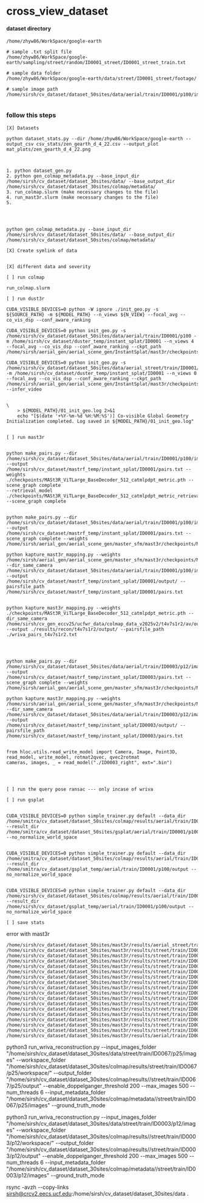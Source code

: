 # cross_view_dataset


#### dataset directory
```
/home/zhyw86/WorkSpace/google-earth

# sample .txt split file 
/home/zhyw86/WorkSpace/google-earth/sampling/street/random/ID0001_street/ID0001_street_train.txt

# sample data folder
/home/zhyw86/WorkSpace/google-earth/data/street/ID0001_street/footage/

# sample image path
/home/sirsh/cv_dataset/dataset_50sites/data/aerial/train/ID0001/p100/images


```

### follow this steps
```
[X] Datasets 

python dataset_stats.py --dir /home/zhyw86/WorkSpace/google-earth --output_csv csv_stats/zen_gearth_d_4_22.csv --output_plot mat_plots/zen_gearth_d_4_22.png



1. python dataset_gen.py
2. python gen_colmap_metadata.py --base_input_dir /home/sirsh/cv_dataset/dataset_30sites/data/ --base_output_dir /home/sirsh/cv_dataset/dataset_30sites/colmap/metadata/
3. run_colmap.slurm (make necessary changes to the file)
4. run_mast3r.slurm (make necessary changes to the file)
5. 




python gen_colmap_metadata.py --base_input_dir /home/sirsh/cv_dataset/dataset_50sites/data/ --base_output_dir /home/sirsh/cv_dataset/dataset_50sites/colmap/metadata/

[X] Create symlink of data


[X] different data and severity

[ ] run colmap

run_colmap.slurm

[ ] run dust3r

CUDA_VISIBLE_DEVICES=0 python -W ignore ./init_geo.py -s ${SOURCE_PATH} -m ${MODEL_PATH} --n_views ${N_VIEW} --focal_avg --co_vis_dsp --conf_aware_ranking

CUDA_VISIBLE_DEVICES=0 python init_geo.py -s /home/sirsh/cv_dataset/dataset_50sites/data/aerial/train/ID0001/p100 -m /home/sirsh/cv_dataset/duster_temp/instant_splat/ID0001 --n_views 4 --focal_avg --co_vis_dsp --conf_aware_ranking --ckpt_path /home/sirsh/aerial_gen/aerial_scene_gen/InstantSplat/mast3r/checkpoints/MASt3R_ViTLarge_BaseDecoder_512_catmlpdpt_metric.pth

CUDA_VISIBLE_DEVICES=0 python init_geo.py -s /home/sirsh/cv_dataset/dataset_50sites/data/aerial_street/train/ID0001/p100 -m /home/sirsh/cv_dataset/duster_temp/instant_splat/ID0001 --n_views 0 --focal_avg --co_vis_dsp --conf_aware_ranking --ckpt_path /home/sirsh/aerial_gen/aerial_scene_gen/InstantSplat/mast3r/checkpoints/MASt3R_ViTLarge_BaseDecoder_512_catmlpdpt_metric.pth --infer_video


\
    > ${MODEL_PATH}/01_init_geo.log 2>&1
    echo "[$(date '+%Y-%m-%d %H:%M:%S')] Co-visible Global Geometry Initialization completed. Log saved in ${MODEL_PATH}/01_init_geo.log"


[ ] run mast3r


python make_pairs.py --dir /home/sirsh/cv_dataset/dataset_50sites/data/aerial/train/ID0001/p100/images --output /home/sirsh/cv_dataset/mastrf_temp/instant_splat/ID0001/pairs.txt --weights ./checkpoints/MASt3R_ViTLarge_BaseDecoder_512_catmlpdpt_metric.pth --scene_graph complete
--retrieval_model ./checkpoints/MASt3R_ViTLarge_BaseDecoder_512_catmlpdpt_metric_retrieval_trainingfree.pth --scene_graph complete


python make_pairs.py --dir /home/sirsh/cv_dataset/dataset_50sites/data/aerial/train/ID0001/p100/images --output /home/sirsh/cv_dataset/mastrf_temp/instant_splat/ID0001/pairs.txt --scene_graph complete --weights /home/sirsh/aerial_gen/aerial_scene_gen/master_sfm/mast3r/checkpoints/MASt3R_ViTLarge_BaseDecoder_512_catmlpdpt_metric.pth

python kapture_mast3r_mapping.py --weights /home/sirsh/aerial_gen/aerial_scene_gen/master_sfm/mast3r/checkpoints/MASt3R_ViTLarge_BaseDecoder_512_catmlpdpt_metric.pth --dir_same_camera /home/sirsh/cv_dataset/dataset_50sites/data/aerial/train/ID0001/p100/images --output /home/sirsh/cv_dataset/mastrf_temp/instant_splat/ID0001/output/ --pairsfile_path /home/sirsh/cv_dataset/mastrf_temp/instant_splat/ID0001/pairs.txt


python kapture_mast3r_mapping.py --weights ./checkpoints/MASt3R_ViTLarge_BaseDecoder_512_catmlpdpt_metric.pth --dir_same_camera /home/sirsh/cv_gen_eccv25/ucfwr_data/colmap_data_v2025v2/t4v7s1r2/av/output/undistorted_images_folder/ --output ./results/recon/t4v7s1r2/output/ --pairsfile_path ./wriva_pairs_t4v7s1r2.txt




python make_pairs.py --dir /home/sirsh/cv_dataset/dataset_50sites/data/aerial/train/ID0003/p12/images --output /home/sirsh/cv_dataset/mastrf_temp/instant_splat/ID0003/pairs.txt --scene_graph complete --weights /home/sirsh/aerial_gen/aerial_scene_gen/master_sfm/mast3r/checkpoints/MASt3R_ViTLarge_BaseDecoder_512_catmlpdpt_metric.pth

python kapture_mast3r_mapping.py --weights /home/sirsh/aerial_gen/aerial_scene_gen/master_sfm/mast3r/checkpoints/MASt3R_ViTLarge_BaseDecoder_512_catmlpdpt_metric.pth --dir_same_camera /home/sirsh/cv_dataset/dataset_50sites/data/aerial/train/ID0003/p12/images --output /home/sirsh/cv_dataset/mastrf_temp/instant_splat/ID0003/output/ --pairsfile_path /home/sirsh/cv_dataset/mastrf_temp/instant_splat/ID0003/pairs.txt


from hloc.utils.read_write_model import Camera, Image, Point3D, read_model, write_model, rotmat2qvec, qvec2rotmat
cameras, images, _ = read_model("./ID0003_right", ext=".bin")




[ ] run the query pose ransac --- only incase of wriva

[ ] run gsplat


CUDA_VISIBLE_DEVICES=0 python simple_trainer.py default --data_dir /home/smitra/cv_dataset/dataset_50sites/colmap/results/aerial/train/ID0001/p100/output --result_dir /home/smitra/cv_dataset/dataset_50sites/gsplat/aerial/train/ID0001/p100/output --no_normalize_world_space 


CUDA_VISIBLE_DEVICES=0 python simple_trainer.py default --data_dir /home/smitra/cv_dataset/dataset_50sites/colmap/results/aerial/train/ID0001/p100/output --result_dir /home/smitra/cv_dataset/gsplat_temp/aerial/train/ID0001/p100/output --no_normalize_world_space


CUDA_VISIBLE_DEVICES=0 python simple_trainer.py default --data_dir /home/sirsh/cv_dataset/dataset_50sites/colmap/results/aerial/train/ID0001/p100/output --result_dir /home/sirsh/cv_dataset/gsplat_temp/aerial/train/ID0001/p100/output --no_normalize_world_space

[ ] save stats

```

error with mast3r

```
/home/sirsh/cv_dataset/dataset_50sites/mast3r/results/aerial_street/train/ID0007/p12/output/reconstruction
/home/sirsh/cv_dataset/dataset_50sites/mast3r/results/street/train/ID0004/p12/output/reconstruction
/home/sirsh/cv_dataset/dataset_50sites/mast3r/results/street/train/ID0003/p25/output/reconstruction
/home/sirsh/cv_dataset/dataset_50sites/mast3r/results/street/train/ID0003/p12/output/reconstruction
/home/sirsh/cv_dataset/dataset_50sites/mast3r/results/street/train/ID0003/p50/output/reconstruction
/home/sirsh/cv_dataset/dataset_50sites/mast3r/results/street/train/ID0007/p25/output/reconstruction
/home/sirsh/cv_dataset/dataset_50sites/mast3r/results/street/train/ID0007/p12/output/reconstruction
/home/sirsh/cv_dataset/dataset_50sites/mast3r/results/street/train/ID0013/p12/output/reconstruction
/home/sirsh/cv_dataset/dataset_50sites/mast3r/results/street/train/ID0013/p25/output/reconstruction
/home/sirsh/cv_dataset/dataset_50sites/mast3r/results/street/train/ID0008/p12/output/reconstruction
/home/sirsh/cv_dataset/dataset_50sites/mast3r/results/street/train/ID0016/p12/output/reconstruction
/home/sirsh/cv_dataset/dataset_50sites/mast3r/results/street/train/ID0005/p25/output/reconstruction
/home/sirsh/cv_dataset/dataset_50sites/mast3r/results/street/train/ID0005/p12/output/reconstruction
/home/sirsh/cv_dataset/dataset_50sites/mast3r/results/street/train/ID0005/p50/output/reconstruction
/home/sirsh/cv_dataset/dataset_50sites/mast3r/results/street/train/ID0001/p12/output/reconstruction
/home/sirsh/cv_dataset/dataset_50sites/mast3r/results/street/train/ID0012/p12/output/reconstruction
/home/sirsh/cv_dataset/dataset_50sites/mast3r/results/street/train/ID0015/p12/output/reconstruction
/home/sirsh/cv_dataset/dataset_50sites/mast3r/results/aerial/train/ID0007/p25/output/reconstruction
```




python3 run_wriva_reconstruction.py --input_images_folder "/home/sirsh/cv_dataset/dataset_30sites/data/street/train/ID0067/p25/images" --workspace_folder "/home/sirsh/cv_dataset/dataset_30sites/colmap/results/street/train/ID0067/p25/workspace/" --output_folder "/home/sirsh/cv_dataset/dataset_30sites/colmap/results//street/train/ID0067/p25/output" --enable_doppelganger_threshold 200 --max_images 500 --num_threads 6 --input_metadata_folder "/home/sirsh/cv_dataset/dataset_30sites/colmap/metadata//street/train/ID0067/p25/images" --ground_truth_mode


python3 run_wriva_reconstruction.py --input_images_folder "/home/sirsh/cv_dataset/dataset_30sites/data/street/train/ID0003/p12/images" --workspace_folder "/home/sirsh/cv_dataset/dataset_30sites/colmap/results//street/train/ID0003/p12/workspace/" --output_folder "/home/sirsh/cv_dataset/dataset_30sites/colmap/results//street/train/ID0003/p12/output" --enable_doppelganger_threshold 200 --max_images 500 --num_threads 6 --input_metadata_folder "/home/sirsh/cv_dataset/dataset_30sites/colmap/metadata//street/train/ID0003/p12/images" --ground_truth_mode


rsync -avzh --copy-links sirsh@crcv2.eecs.ucf.edu:/home/sirsh/cv_dataset/dataset_30sites/data .

